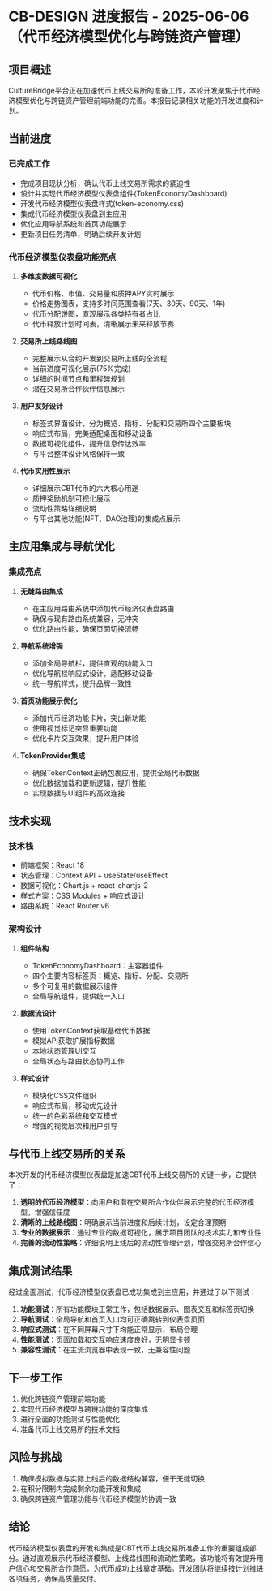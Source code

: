 # CB-DESIGN 进度报告 - 2025-06-06（代币经济模型优化与跨链资产管理）

## 项目概述
CultureBridge平台正在加速代币上线交易所的准备工作，本轮开发聚焦于代币经济模型优化与跨链资产管理前端功能的完善。本报告记录相关功能的开发进度和计划。

## 当前进度

### 已完成工作
- 完成项目现状分析，确认代币上线交易所需求的紧迫性
- 设计并实现代币经济模型仪表盘组件(TokenEconomyDashboard)
- 开发代币经济模型仪表盘样式(token-economy.css)
- 集成代币经济模型仪表盘到主应用
- 优化应用导航系统和首页功能展示
- 更新项目任务清单，明确后续开发计划

### 代币经济模型仪表盘功能亮点

1. **多维度数据可视化**
   - 代币价格、市值、交易量和质押APY实时展示
   - 价格走势图表，支持多时间范围查看(7天、30天、90天、1年)
   - 代币分配饼图，直观展示各类持有者占比
   - 代币释放计划时间表，清晰展示未来释放节奏

2. **交易所上线路线图**
   - 完整展示从合约开发到交易所上线的全流程
   - 当前进度可视化展示(75%完成)
   - 详细的时间节点和里程碑规划
   - 潜在交易所合作伙伴信息展示

3. **用户友好设计**
   - 标签式界面设计，分为概览、指标、分配和交易所四个主要板块
   - 响应式布局，完美适配桌面和移动设备
   - 数据可视化组件，提升信息传达效率
   - 与平台整体设计风格保持一致

4. **代币实用性展示**
   - 详细展示CBT代币的六大核心用途
   - 质押奖励机制可视化展示
   - 流动性策略详细说明
   - 与平台其他功能(NFT、DAO治理)的集成点展示

## 主应用集成与导航优化

### 集成亮点
1. **无缝路由集成**
   - 在主应用路由系统中添加代币经济仪表盘路由
   - 确保与现有路由系统兼容，无冲突
   - 优化路由性能，确保页面切换流畅

2. **导航系统增强**
   - 添加全局导航栏，提供直观的功能入口
   - 优化导航栏响应式设计，适配移动设备
   - 统一导航样式，提升品牌一致性

3. **首页功能展示优化**
   - 添加代币经济功能卡片，突出新功能
   - 使用视觉标记突显重要功能
   - 优化卡片交互效果，提升用户体验

4. **TokenProvider集成**
   - 确保TokenContext正确包裹应用，提供全局代币数据
   - 优化数据加载和更新逻辑，提升性能
   - 实现数据与UI组件的高效连接

## 技术实现

### 技术栈
- 前端框架：React 18
- 状态管理：Context API + useState/useEffect
- 数据可视化：Chart.js + react-chartjs-2
- 样式方案：CSS Modules + 响应式设计
- 路由系统：React Router v6

### 架构设计
1. **组件结构**
   - TokenEconomyDashboard：主容器组件
   - 四个主要内容标签页：概览、指标、分配、交易所
   - 多个可复用的数据展示组件
   - 全局导航组件，提供统一入口

2. **数据流设计**
   - 使用TokenContext获取基础代币数据
   - 模拟API获取扩展指标数据
   - 本地状态管理UI交互
   - 全局状态与路由状态协同工作

3. **样式设计**
   - 模块化CSS文件组织
   - 响应式布局，移动优先设计
   - 统一的色彩系统和交互模式
   - 增强的视觉层次和用户引导

## 与代币上线交易所的关系

本次开发的代币经济模型仪表盘是加速CBT代币上线交易所的关键一步，它提供了：

1. **透明的代币经济模型**：向用户和潜在交易所合作伙伴展示完整的代币经济模型，增强信任度
2. **清晰的上线路线图**：明确展示当前进度和后续计划，设定合理预期
3. **专业的数据展示**：通过专业的数据可视化，展示项目团队的技术实力和专业性
4. **完善的流动性策略**：详细说明上线后的流动性管理计划，增强交易所合作信心

## 集成测试结果

经过全面测试，代币经济模型仪表盘已成功集成到主应用，并通过了以下测试：

1. **功能测试**：所有功能模块正常工作，包括数据展示、图表交互和标签页切换
2. **导航测试**：全局导航和首页入口均可正确跳转到仪表盘页面
3. **响应式测试**：在不同屏幕尺寸下均能正常显示，布局合理
4. **性能测试**：页面加载和交互响应速度良好，无明显卡顿
5. **兼容性测试**：在主流浏览器中表现一致，无兼容性问题

## 下一步工作
1. 优化跨链资产管理前端功能
2. 实现代币经济模型与跨链功能的深度集成
3. 进行全面的功能测试与性能优化
4. 准备代币上线交易所的技术文档

## 风险与挑战
1. 确保模拟数据与实际上线后的数据结构兼容，便于无缝切换
2. 在积分限制内完成剩余功能开发和集成
3. 确保跨链资产管理功能与代币经济模型的协调一致

## 结论
代币经济模型仪表盘的开发和集成是CBT代币上线交易所准备工作的重要组成部分。通过直观展示代币经济模型、上线路线图和流动性策略，该功能将有效提升用户信心和交易所合作意愿，为代币成功上线奠定基础。开发团队将继续按计划推进各项任务，确保高质量交付。
